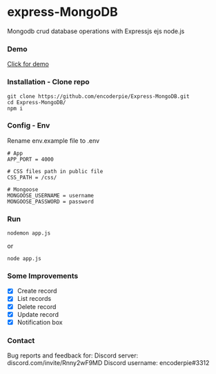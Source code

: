 # express-MongoDB
Mongodb crud database operations with Expressjs ejs node.js

### Demo 
[Click for demo](https://expressjsmongodb.herokuapp.com/)

### Installation - Clone repo
```
git clone https://github.com/encoderpie/Express-MongoDB.git
cd Express-MongoDB/
npm i
```

### Config - Env
Rename env.example file to .env
```
# App
APP_PORT = 4000

# CSS files path in public file
CSS_PATH = /css/

# Mongoose
MONGOOSE_USERNAME = username
MONGOOSE_PASSWORD = password
```

### Run 
```
nodemon app.js
```
or
```
node app.js
```

### Some Improvements
- [x] Create record
- [x] List records
- [x] Delete record
- [x] Update record
- [x] Notification box

### Contact
Bug reports and feedback for:
Discord server: discord.com/invite/Rnny2wF9MD
Discord username: encoderpie#3312
